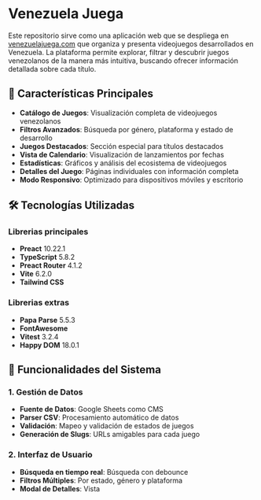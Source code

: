 # Venezuela Juega

Este repositorio sirve como una aplicación web que se despliega en [venezuelajuega.com](https://venezuelajuega.com) que organiza y presenta videojuegos desarrollados en Venezuela. La plataforma permite explorar, filtrar y descubrir juegos venezolanos de la manera más intuitiva, buscando ofrecer información detallada sobre cada título.

## 🎯 Características Principales
- **Catálogo de Juegos**: Visualización completa de videojuegos venezolanos
- **Filtros Avanzados**: Búsqueda por género, plataforma y estado de desarrollo
- **Juegos Destacados**: Sección especial para títulos destacados
- **Vista de Calendario**: Visualización de lanzamientos por fechas
- **Estadísticas**: Gráficos y análisis del ecosistema de videojuegos
- **Detalles del Juego**: Páginas individuales con información completa
- **Modo Responsivo**: Optimizado para dispositivos móviles y escritorio

## 🛠️ Tecnologías Utilizadas
### Librerias principales
- **Preact** 10.22.1
- **TypeScript** 5.8.2
- **Preact Router** 4.1.2
- **Vite** 6.2.0
- **Tailwind CSS**

### Librerias extras
- **Papa Parse** 5.5.3
- **FontAwesome**
- **Vitest** 3.2.4
- **Happy DOM** 18.0.1

## 🚀 Funcionalidades del Sistema

### 1. Gestión de Datos
- **Fuente de Datos**: Google Sheets como CMS
- **Parser CSV**: Procesamiento automático de datos
- **Validación**: Mapeo y validación de estados de juegos
- **Generación de Slugs**: URLs amigables para cada juego

### 2. Interfaz de Usuario
- **Búsqueda en tiempo real**: Búsqueda con debounce
- **Filtros Múltiples**: Por estado, género y plataforma
- **Modal de Detalles**: Vista
